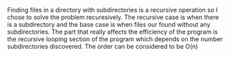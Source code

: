 Finding files in a directory with subdirectories is a recursive operation
so I chose to solve the problem recuresively. The recursive case is when there is a subdirectory and the base case is when files our found without any subdirectories.
The part that really affects the efficiency of the program is the recursive looping 
section of the program which depends on the number subdirectories discovered.
The order can be considered to be O(n)